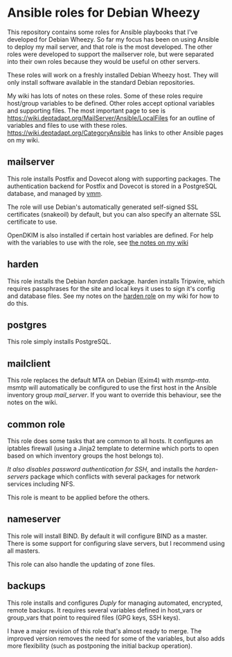 # Ansible roles for Debian Wheezy
This repository contains some roles for Ansible playbooks that I've developed for Debian Wheezy. So far my focus has been on using Ansible to deploy my mail server, and that role is the most developed. The other roles were developed to support the mailserver role, but were separated into their own roles because they would be useful on other servers.

These roles will work on a freshly installed Debian Wheezy host. They will only install software available in the standard Debian repositories.

My wiki has lots of notes on these roles. Some of these roles require host/group variables to be defined. Other roles accept optional variables and supporting files. The most important page to see is https://wiki.deptadapt.org/MailServer/Ansible/LocalFiles for an outline of variables and files to use with these roles. https://wiki.deptadapt.org/CategoryAnsible has links to other Ansible pages on my wiki.

## mailserver
This role installs Postfix and Dovecot along with supporting packages. The authentication backend for Postfix and Dovecot is stored in a PostgreSQL database, and managed by [vmm](http://vmm.localdomain.org/).

The role will use Debian's automatically generated self-signed SSL certificates (snakeoil) by default, but you can also specify an alternate SSL certificate to use.

OpenDKIM is also installed if certain host variables are defined. For help with the variables to use with the role, see [the notes on my wiki](https://wiki.deptadapt.org/MailServer/Ansible/LocalFiles)

## harden
This role installs the Debian *harden* package. harden installs Tripwire, which requires passphrases for the site and local keys it uses to sign it's config and database files. See my notes on the [harden role](https://wiki.deptadapt.org/MailServer/Ansible/LocalFiles#harden_role) on my wiki for how to do this.

## postgres 
This role simply installs PostgreSQL.

## mailclient
This role replaces the default MTA on Debian (Exim4) with *msmtp-mta*. msmtp will automatically be configured to use the first host in the Ansible inventory group *mail_server*. If you want to override this behaviour, see the notes on the wiki.

## common role
This role does some tasks that are common to all hosts. It configures an iptables firewall (using a Jinja2 template to determine which ports to open based on which inventory groups the host belongs to).

_It also disables password authentication for SSH,_ and installs the *harden-servers* package which conflicts with several packages for network services including NFS. 

This role is meant to be applied before the others.

## nameserver
This role will install BIND. By default it will configure BIND as a master. There is some support for configuring slave servers, but I recommend using all masters.

This role can also handle the updating of zone files.

## backups
This role installs and configures *Duply* for managing automated, encrypted, remote backups. It requires several variables defined in host_vars or group_vars that point to required files (GPG keys, SSH keys).

I have a major revision of this role that's almost ready to merge. The improved version removes the need for some of the variables, but also adds more flexibility (such as postponing the initial backup operation).


